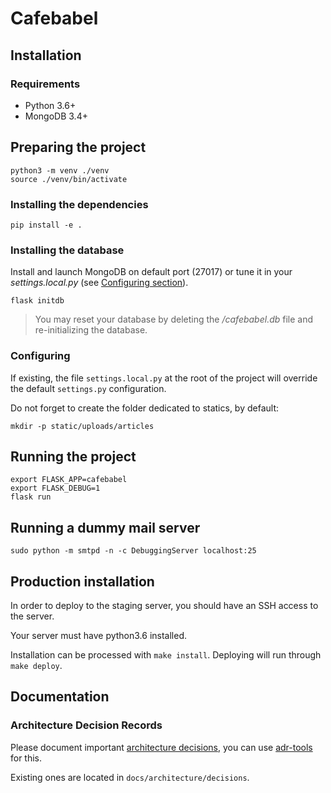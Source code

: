 # Cafebabel


## Installation


### Requirements

- Python 3.6+
- MongoDB 3.4+


## Preparing the project

```
python3 -m venv ./venv
source ./venv/bin/activate
```

### Installing the dependencies

```
pip install -e .
```

### Installing the database

Install and launch MongoDB on default port (27017) or tune it in your
_settings.local.py_ (see [Configuring section](#Configuring)).

```
flask initdb
```

> You may reset your database by deleting the _/cafebabel.db_ file and
re-initializing the database.

### Configuring

If existing, the file `settings.local.py` at the root of the project will
override the default `settings.py` configuration.

Do not forget to create the folder dedicated to statics, by default:

```
mkdir -p static/uploads/articles
```


## Running the project

```
export FLASK_APP=cafebabel
export FLASK_DEBUG=1
flask run
```


## Running a dummy mail server

```
sudo python -m smtpd -n -c DebuggingServer localhost:25
```


## Production installation

In order to deploy to the staging server, you should have an SSH access
to the server.

Your server must have python3.6 installed.

Installation can be processed with `make install`.
Deploying will run through `make deploy`.


## Documentation

### Architecture Decision Records

Please document important
[architecture decisions](http://thinkrelevance.com/blog/2011/11/15/documenting-architecture-decisions),
you can use [adr-tools](https://github.com/npryce/adr-tools) for this.

Existing ones are located in `docs/architecture/decisions`.
